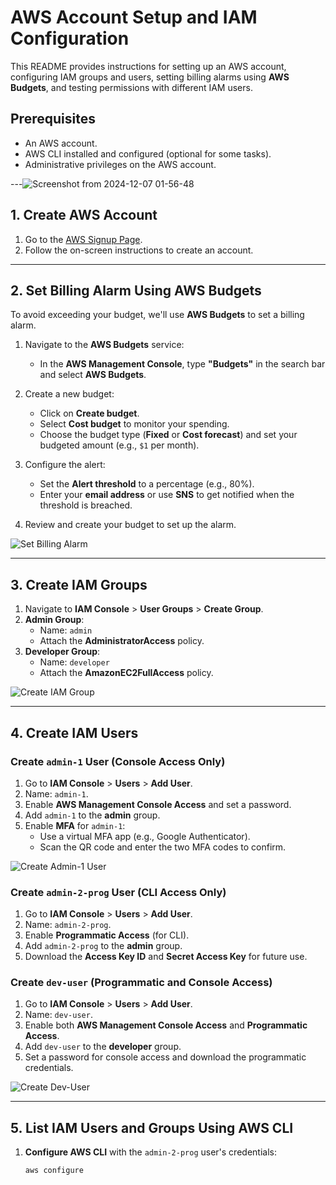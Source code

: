 # AWS Account Setup and IAM Configuration

This README provides instructions for setting up an AWS account, configuring IAM groups and users, setting billing alarms using **AWS Budgets**, and testing permissions with different IAM users.

## Prerequisites
- An AWS account.
- AWS CLI installed and configured (optional for some tasks).
- Administrative privileges on the AWS account.

---![Screenshot from 2024-12-07 01-56-48](https://github.com/user-attachments/assets/06414a41-4e4c-470b-93ad-42d4da178f18)


## 1. **Create AWS Account**
1. Go to the [AWS Signup Page](https://portal.aws.amazon.com/billing/signup).
2. Follow the on-screen instructions to create an account.

---

## 2. **Set Billing Alarm Using AWS Budgets**
To avoid exceeding your budget, we'll use **AWS Budgets** to set a billing alarm.

1. Navigate to the **AWS Budgets** service:
   - In the **AWS Management Console**, type **"Budgets"** in the search bar and select **AWS Budgets**.
   
2. Create a new budget:
   - Click on **Create budget**.
   - Select **Cost budget** to monitor your spending.
   - Choose the budget type (**Fixed** or **Cost forecast**) and set your budgeted amount (e.g., `$1` per month).

3. Configure the alert:
   - Set the **Alert threshold** to a percentage (e.g., 80%).
   - Enter your **email address** or use **SNS** to get notified when the threshold is breached.

4. Review and create your budget to set up the alarm.

![Set Billing Alarm](screenshots/set_billing_alarm.png)

---

## 3. **Create IAM Groups**
1. Navigate to **IAM Console** > **User Groups** > **Create Group**.
2. **Admin Group**:
   - Name: `admin`
   - Attach the **AdministratorAccess** policy.
3. **Developer Group**:
   - Name: `developer`
   - Attach the **AmazonEC2FullAccess** policy.

![Create IAM Group](screenshots/create_iam_group.png)

---

## 4. **Create IAM Users**
### **Create `admin-1` User (Console Access Only)**
1. Go to **IAM Console** > **Users** > **Add User**.
2. Name: `admin-1`.
3. Enable **AWS Management Console Access** and set a password.
4. Add `admin-1` to the **admin** group.
5. Enable **MFA** for `admin-1`:
   - Use a virtual MFA app (e.g., Google Authenticator).
   - Scan the QR code and enter the two MFA codes to confirm.

![Create Admin-1 User](screenshots/create_admin_1_user.png)

### **Create `admin-2-prog` User (CLI Access Only)**
1. Go to **IAM Console** > **Users** > **Add User**.
2. Name: `admin-2-prog`.
3. Enable **Programmatic Access** (for CLI).
4. Add `admin-2-prog` to the **admin** group.
5. Download the **Access Key ID** and **Secret Access Key** for future use.

### **Create `dev-user` (Programmatic and Console Access)**
1. Go to **IAM Console** > **Users** > **Add User**.
2. Name: `dev-user`.
3. Enable both **AWS Management Console Access** and **Programmatic Access**.
4. Add `dev-user` to the **developer** group.
5. Set a password for console access and download the programmatic credentials.

![Create Dev-User](screenshots/create_dev_user.png)

---

## 5. **List IAM Users and Groups Using AWS CLI**
1. **Configure AWS CLI** with the `admin-2-prog` user's credentials:
   ```bash
   aws configure
